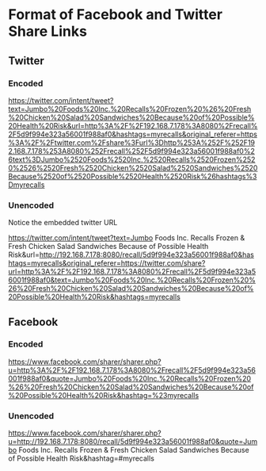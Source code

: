 # Format of Facebook and Twitter Share Links

## Twitter
### Encoded
https://twitter.com/intent/tweet?text=Jumbo%20Foods%20Inc.%20Recalls%20Frozen%20%26%20Fresh%20Chicken%20Salad%20Sandwiches%20Because%20of%20Possible%20Health%20Risk&url=http%3A%2F%2F192.168.7.178%3A8080%2Frecall%2F5d9f994e323a56001f988af0&hashtags=myrecalls&original_referer=https%3A%2F%2Ftwitter.com%2Fshare%3Furl%3Dhttp%253A%252F%252F192.168.7.178%253A8080%252Frecall%252F5d9f994e323a56001f988af0%26text%3DJumbo%2520Foods%2520Inc.%2520Recalls%2520Frozen%2520%2526%2520Fresh%2520Chicken%2520Salad%2520Sandwiches%2520Because%2520of%2520Possible%2520Health%2520Risk%26hashtags%3Dmyrecalls

### Unencoded
Notice the embedded twitter URL

https://twitter.com/intent/tweet?text=Jumbo Foods Inc. Recalls Frozen & Fresh Chicken Salad Sandwiches Because of Possible Health Risk&url=http://192.168.7.178:8080/recall/5d9f994e323a56001f988af0&hashtags=myrecalls&original_referer=https://twitter.com/share?url=http%3A%2F%2F192.168.7.178%3A8080%2Frecall%2F5d9f994e323a56001f988af0&text=Jumbo%20Foods%20Inc.%20Recalls%20Frozen%20%26%20Fresh%20Chicken%20Salad%20Sandwiches%20Because%20of%20Possible%20Health%20Risk&hashtags=myrecalls

## Facebook
### Encoded
https://www.facebook.com/sharer/sharer.php?u=http%3A%2F%2F192.168.7.178%3A8080%2Frecall%2F5d9f994e323a56001f988af0&quote=Jumbo%20Foods%20Inc.%20Recalls%20Frozen%20%26%20Fresh%20Chicken%20Salad%20Sandwiches%20Because%20of%20Possible%20Health%20Risk&hashtag=%23myrecalls

### Unencoded
https://www.facebook.com/sharer/sharer.php?u=http://192.168.7.178:8080/recall/5d9f994e323a56001f988af0&quote=Jumbo Foods Inc. Recalls Frozen & Fresh Chicken Salad Sandwiches Because of Possible Health Risk&hashtag=#myrecalls
